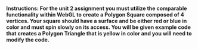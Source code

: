 #### Instructions: For the unit 2 assignment you must utilize the comparable functionality within WebGL to create a Polygon Square composed of 4 vertices. Your square should have a surface and be either red or blue in color and must spin slowly on its access. You will be given example code that creates a Polygon Triangle that is yellow in color and you will need to modify the code. 